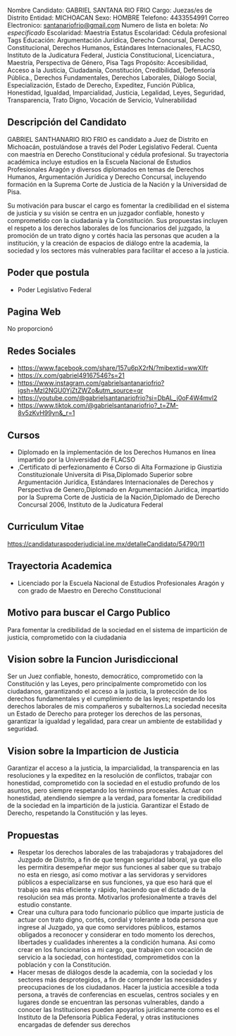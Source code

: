 Nombre Candidato: GABRIEL SANTANA RIO FRIO
Cargo: Juezas/es de Distrito
Entidad: MICHOACAN
Sexo: HOMBRE
Telefono: 4433554991
Correo Electronico: santanariofrio@gmail.com
Numero de lista en boleta: *No especificado*
Escolaridad: Maestría
Estatus Escolaridad: Cédula profesional
Tags Educación: Argumentación Jurídica, Derecho Concursal, Derecho Constitucional, Derechos Humanos, Estándares Internacionales, FLACSO, Instituto de la Judicatura Federal, Justicia Constitucional, Licenciatura., Maestría, Perspectiva de Género, Pisa
Tags Propósito: Accesibilidad, Acceso a la Justicia, Ciudadanía, Constitución, Credibilidad, Defensoría Pública., Derechos Fundamentales, Derechos Laborales, Diálogo Social, Especialización, Estado de Derecho, Expeditez, Función Pública, Honestidad, Igualdad, Imparcialidad, Justicia, Legalidad, Leyes, Seguridad, Transparencia, Trato Digno, Vocación de Servicio, Vulnerabilidad


## Descripción del Candidato 

GABRIEL SANTHANARIO RIO FRIO es candidato a Juez de Distrito en Michoacán, postulándose a través del Poder Legislativo Federal. Cuenta con maestría en Derecho Constitucional y cédula profesional. Su trayectoria académica incluye estudios en la Escuela Nacional de Estudios Profesionales Aragón y diversos diplomados en temas de Derechos Humanos, Argumentación Jurídica y Derecho Concursal, incluyendo formación en la Suprema Corte de Justicia de la Nación y la Universidad de Pisa.

Su motivación para buscar el cargo es fomentar la credibilidad en el sistema de justicia y su visión se centra en un juzgador confiable, honesto y comprometido con la ciudadanía y la Constitución. Sus propuestas incluyen el respeto a los derechos laborales de los funcionarios del juzgado, la promoción de un trato digno y cortés hacia las personas que acuden a la institución, y la creación de espacios de diálogo entre la academia, la sociedad y los sectores más vulnerables para facilitar el acceso a la justicia.


## Poder que postula

- Poder Legislativo Federal


## Pagina Web

No proporcionó


## Redes Sociales

- https://www.facebook.com/share/157u6pX2rN/?mibextid=wwXIfr
- https://x.com/gabriel49167546?s=21
- https://www.instagram.com/gabrielsantanariofrio?igsh=MzI2NGU0YjZtZWZo&utm_source=qr
- https://youtube.com/@gabrielsantanariofrio?si=DbAL_j0oF4W4mvl2
- https://www.tiktok.com/@gabrielsantanariofrio?_t=ZM-8v5zKvH99yn&_r=1


## Cursos

- Diplomado en la implementación de los Derechos Humanos en línea impartido por la Universidad de FLACSO
- ,Certificato di perfezionamento é Corso di Alta Formazione ip Giustizia Constituzionale Universita di Pisa,Diplomado Superior sobre Argumentación Jurídica, Estándares Internacionales de Derechos y Perspectiva de Genero,Diplomado en Argumentación Jurídica, impartido por la Suprema Corte de Justicia de la Nación,Diplomado de Derecho Concursal 2006, Instituto de la Judicatura Federal


## Curriculum Vitae

https://candidaturaspoderjudicial.ine.mx/detalleCandidato/54790/11


## Trayectoria Academica

- Licenciado por la Escuela Nacional de Estudios Profesionales Aragón y con grado de Maestro en Derecho Constitucional


## Motivo para buscar el Cargo Publico

Para fomentar la credibilidad de la sociedad en el sistema de impartición de justicia, comprometido con la ciudadania


## Vision sobre la Funcion Jurisdiccional

Ser un Juez confiable, honesto, democrático, comprometido con la Constitución y las Leyes, pero principalmente comprometido con los ciudadanos, garantizando el acceso a la justicia, la protección de los derechos fundamentales y el cumplimiento de las leyes; respetando los derechos laborales de mis compañeros y subalternos.La sociedad necesita un Estado de Derecho para proteger los derechos de las personas, garantizar la igualdad y legalidad, para crear un ambiente de estabilidad y seguridad.


## Vision sobre la Imparticion de Justicia

Garantizar el acceso a la justicia, la imparcialidad, la transparencia en las resoluciones y la expeditez en la resolución de conflictos, trabajar con honestidad, comprometido con la sociedad en el estudio profundo de los asuntos, pero siempre respetando los términos procesales. Actuar con honestidad, atendiendo siempre a la verdad, para fomentar la credibilidad de la sociedad en la impartición de la justicia. Garantizar el Estado de Derecho, respetando la Constitución y las leyes.


## Propuestas

- Respetar los derechos laborales de las trabajadoras y trabajadores del Juzgado de Distrito, a fin de que tengan seguridad laboral, ya que ello les permitira desempeñar mejor sus funciones al saber que su trabajo no esta en riesgo, así como motivar a las servidoras y servidores públicos a especializarse en sus funciones, ya que eso hará que el trabajo sea más eficiente y rápido, haciendo que el dictado de la resolución sea más pronta. Motivarlos profesionalmente a través del estudio constante.
- Crear una cultura para todo funcionario público que imparte justicia de actuar con trato digno, cortés, cordial y tolerante a toda persona que ingrese al Juzgado, ya que como servidores públicos, estamos obligados a reconocer y considerar en todo momento los derechos, libertades y cualidades inherentes a la condición humana. Asi como crear en los funcionarios a mi cargo, que trabajen con vocación de servicio a la sociedad, con hontestidad, comprometidos con la población y con la Constitución.
- Hacer mesas de diálogos desde la academia, con la sociedad y los sectores más desprotegidos, a fin de comprender las necesidades y preocupaciones de los ciudadanos. Hacer la justicia accesible a toda persona, a través de conferencias en escuelas, centros sociales y en lugares donde se encuentran las personas vulnerables, dando a conocer las Instituciones pueden apoyarlos jurídicamente como es el Instituto de la Defensoría Pública Federal, y otras instituciones encargadas de defender sus derechos

